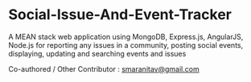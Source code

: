 # Social-Issue-And-Event-Tracker
A MEAN stack web application using MongoDB, Express.js, AngularJS, Node.js for reporting any issues in a community, posting social events, displaying, updating and searching events and issues

Co-authored / Other Contributor : smaranitav@gmail.com

